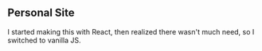 ## Personal Site

I started making this with React, then realized there wasn't much need, so I switched to vanilla JS. 
